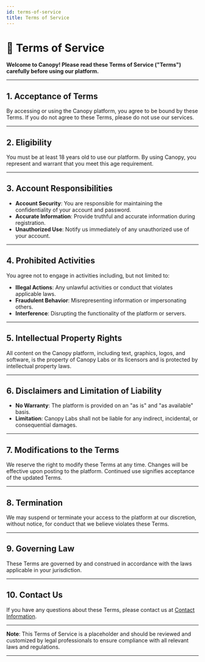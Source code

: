 ```yaml
---
id: terms-of-service
title: Terms of Service
---
```


# 📄 Terms of Service

**Welcome to Canopy! Please read these Terms of Service ("Terms") carefully before using our platform.**

---

## 1. **Acceptance of Terms**

By accessing or using the Canopy platform, you agree to be bound by these Terms. If you do not agree to these Terms, please do not use our services.

---

## 2. **Eligibility**

You must be at least 18 years old to use our platform. By using Canopy, you represent and warrant that you meet this age requirement.

---

## 3. **Account Responsibilities**

- **Account Security**: You are responsible for maintaining the confidentiality of your account and password.
- **Accurate Information**: Provide truthful and accurate information during registration.
- **Unauthorized Use**: Notify us immediately of any unauthorized use of your account.

---

## 4. **Prohibited Activities**

You agree not to engage in activities including, but not limited to:

- **Illegal Actions**: Any unlawful activities or conduct that violates applicable laws.
- **Fraudulent Behavior**: Misrepresenting information or impersonating others.
- **Interference**: Disrupting the functionality of the platform or servers.

---

## 5. **Intellectual Property Rights**

All content on the Canopy platform, including text, graphics, logos, and software, is the property of Canopy Labs or its licensors and is protected by intellectual property laws.

---

## 6. **Disclaimers and Limitation of Liability**

- **No Warranty**: The platform is provided on an "as is" and "as available" basis.
- **Limitation**: Canopy Labs shall not be liable for any indirect, incidental, or consequential damages.

---

## 7. **Modifications to the Terms**

We reserve the right to modify these Terms at any time. Changes will be effective upon posting to the platform. Continued use signifies acceptance of the updated Terms.

---

## 8. **Termination**

We may suspend or terminate your access to the platform at our discretion, without notice, for conduct that we believe violates these Terms.

---

## 9. **Governing Law**

These Terms are governed by and construed in accordance with the laws applicable in your jurisdiction.

---

## 10. **Contact Us**

If you have any questions about these Terms, please contact us at [Contact Information](../contact-us/contact-information.md).

---

**Note**: This Terms of Service is a placeholder and should be reviewed and customized by legal professionals to ensure compliance with all relevant laws and regulations.

---
